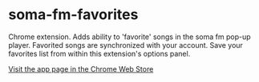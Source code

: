 soma-fm-favorites
=================

Chrome extension. Adds ability to 'favorite' songs in the soma fm pop-up player. Favorited songs are synchronized with your account. Save your favorites list from within this extension's options panel.

[Visit the app page in the Chrome Web Store](https://chrome.google.com/webstore/detail/kmplaniaklbopclhoiigfjfmnigecapd)
